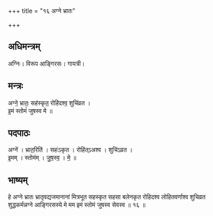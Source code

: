 +++
title = "१६ अग्ने भ्रातः"

+++
## अधिमन्त्रम्
अग्निः। विरूप आङ्गिरसः। गायत्री।

## मन्त्रः
अग्ने॒ भ्रातः॒ सह॑स्कृत॒ रोहि॑दश्व॒ शुचि॑व्रत ।  
इ॒मं स्तोमं॑ जुषस्व मे ॥

## पदपाठः
अग्ने॑ । भ्रात॒रिति॑ । सहः॑ऽकृत । रोहि॑त्ऽअश्व । शुचि॑ऽव्रत ।  
इ॒मम् । स्तोम॑म् । जु॒ष॒स्व॒ । मे॒ ॥

## भाष्यम्
हे अग्ने भ्रातः भ्रातृवद्यजमानानां मित्रभूत सहस्कृत सहसा बलेनकृत रोहिदश्व लोहितवर्णाश्व शुचिव्रत शुद्धकर्मन्नग्ने आङ्गिरसस्ये मे मम इमं स्तोमं जुषस्व सेवस्व ॥ १६ ॥